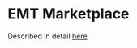 # EMT Marketplace

Described in detail [here](https://github.com/toposware/topos-builders-program/issues/12)

